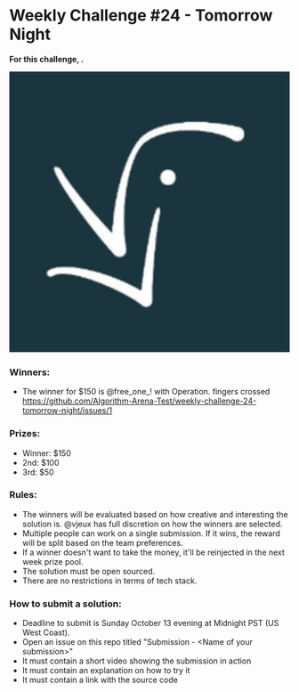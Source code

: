 # Weekly Challenge #24 - Tomorrow Night

**For this challenge, .** 

<img width="506" alt="image" src="https://github.com/Algorithm-Arena-Test/weekly-challenge-24-tomorrow-night/blob/main/vjeux">



### Winners:

* The winner for $150 is @free_one_! with Operation. fingers crossed https://github.com/Algorithm-Arena-Test/weekly-challenge-24-tomorrow-night/issues/1


### Prizes:
* Winner: $150
* 2nd: $100
* 3rd: $50

### Rules:
* The winners will be evaluated based on how creative and interesting the solution is. @vjeux has full discretion on how the winners are selected.
* Multiple people can work on a single submission. If it wins, the reward will be split based on the team preferences.
* If a winner doesn't want to take the money, it'll be reinjected in the next week prize pool.
* The solution must be open sourced.
* There are no restrictions in terms of tech stack.

### How to submit a solution:
* Deadline to submit is Sunday October 13 evening at Midnight PST (US West Coast). <span style="display:none;" id="deadline">Sunday October 13</span>
* Open an issue on this repo titled "Submission - &lt;Name of your submission&gt;"
* It must contain a short video showing the submission in action
* It must contain an explanation on how to try it
* It must contain a link with the source code
